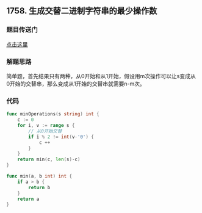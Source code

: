 ## 1758. 生成交替二进制字符串的最少操作数

### 题目传送门

[点击这里](https://leetcode.cn/problems/minimum-changes-to-make-alternating-binary-string/)

### 解题思路

简单题，首先结果只有两种，从0开始和从1开始，假设用m次操作可以让s变成从0开始的交替串，那么变成从1开始的交替串就需要n-m次。

### 代码

```go
func minOperations(s string) int {
    c := 0
    for i, v := range s {
        // 从0开始交替
        if i % 2 != int(v-'0') {
            c ++
        }
    }
    return min(c, len(s)-c)
}

func min(a, b int) int {
    if a > b {
        return b
    }
    return a
}

```